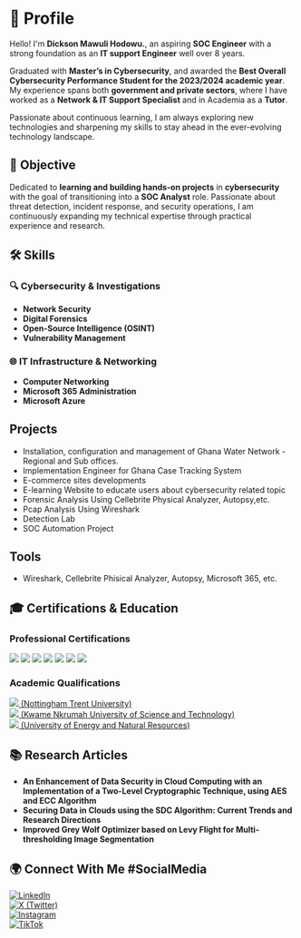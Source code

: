 # 🚀 Profile  

Hello! I'm **Dickson Mawuli Hodowu.**, an aspiring **SOC Engineer** with a strong foundation  as an **IT support Engineer** well over 8 years.  

Graduated with **Master’s in Cybersecurity**, and awarded the **Best Overall Cybersecurity  Performance Student for the 2023/2024 academic year**.  My experience spans both **government and private sectors**, where I have worked as a **Network & IT Support Specialist** and in Academia as a **Tutor**.  

Passionate about continuous learning, I am always exploring new technologies and sharpening my skills to stay ahead in the ever-evolving technology landscape.  

## 🎯 Objective  

Dedicated to **learning and building hands-on projects** in **cybersecurity** with the goal of transitioning into a **SOC Analyst** role. Passionate about threat detection, incident response, and security operations, I am continuously expanding my technical expertise through practical experience and research.  


## 🛠 Skills  

### 🔍 Cybersecurity & Investigations  
- **Network Security**
- **Digital Forensics**  
- **Open-Source Intelligence (OSINT)**  
- **Vulnerability Management**  

### 🌐 IT Infrastructure & Networking  
- **Computer Networking**  
- **Microsoft 365 Administration**  
- **Microsoft Azure**

## Projects
- Installation, configuration and management of Ghana Water Network - Regional and Sub offices.
- Implementation Engineer for Ghana Case Tracking System 
- E-commerce sites developments
- E-learning Website to educate users about cybersecurity related topic
- Forensic Analysis Using Cellebrite Physical Analyzer, Autopsy,etc.
- Pcap Analysis Using Wireshark
- Detection Lab
- SOC Automation Project

 ## Tools
 - Wireshark, Cellebrite Phisical Analyzer, Autopsy, Microsoft 365, etc.

## 🎓 Certifications & Education
### Professional Certifications  
<div>
<img src="https://img.shields.io/badge/-Microsoft%20Certified%3A%20Azure%20Fundamentals-0078D4?style=for-the-badge&logo=microsoft-azure&logoColor=white" />
<img src="https://img.shields.io/badge/-CompTIA%20A%2B-EA2C24?style=for-the-badge&logo=comptia&logoColor=white" />
<img src="https://img.shields.io/badge/-Certified%20Ethical%20Hacker-000000?style=for-the-badge&logo=ceh&logoColor=white" />
<img src="https://img.shields.io/badge/-ISC2%20Certified%20in%20Cybersecurity-00ADEF?style=for-the-badge&logo=isc2&logoColor=white" />
<img src="https://img.shields.io/badge/-HCIA%20Routing%20%26%20Switching-FF0000?style=for-the-badge&logo=huawei&logoColor=white" />
<img src="https://img.shields.io/badge/-ICSI%20CNSS%20Certified%20Network%20Security%20Specialist-FFA500?style=for-the-badge&logo=security&logoColor=white" />
<img src="https://img.shields.io/badge/-TCM%20Practical%20Helpdesk-4CAF50?style=for-the-badge&logo=thecybermentor&logoColor=white" />
</div>

### Academic Qualifications  
<div>
<a href="#"><img src="https://img.shields.io/badge/-MSc%20Cybersecurity-1E90FF?style=for-the-badge&logo=academia&logoColor=white" /> (Nottingham Trent University)</a><br>
<a href="#"><img src="https://img.shields.io/badge/-MSc%20Computer%20Science-228B22?style=for-the-badge&logo=academia&logoColor=white" /> (Kwame Nkrumah University of Science and Technology) </a> <br>
<a href="#"><img src="https://img.shields.io/badge/-BSc%20Computer%20Science-8A2BE2?style=for-the-badge&logo=academia&logoColor=white" /> (University of Energy and Natural Resources)  </a><br>
</div>

## 📚 Research Articles  

- **An Enhancement of Data Security in Cloud Computing with an Implementation of a Two-Level Cryptographic Technique, using AES and ECC Algorithm**  
- **Securing Data in Clouds using the SDC Algorithm: Current Trends and Research Directions**  
- **Improved Grey Wolf Optimizer based on Levy Flight for Multi-thresholding Image Segmentation**  


## 🌍 Connect With Me  #SocialMedia

[![LinkedIn](https://img.shields.io/badge/-LinkedIn-0077B5?style=for-the-badge&logo=linkedin&logoColor=white)](https://linkedin.com/in/dkmh)  
[![X (Twitter)](https://img.shields.io/badge/-X-000000?style=for-the-badge&logo=x&logoColor=white)](https://x.com/mawugod)  
[![Instagram](https://img.shields.io/badge/-Instagram-E4405F?style=for-the-badge&logo=instagram&logoColor=white)](https://www.instagram.com/mawugod1?igsh=MWpidHVjeGNyeG5naQ==)  
[![TikTok](https://img.shields.io/badge/-TikTok-000000?style=for-the-badge&logo=tiktok&logoColor=white)](http://tiktok.com/@mawugod1)  
